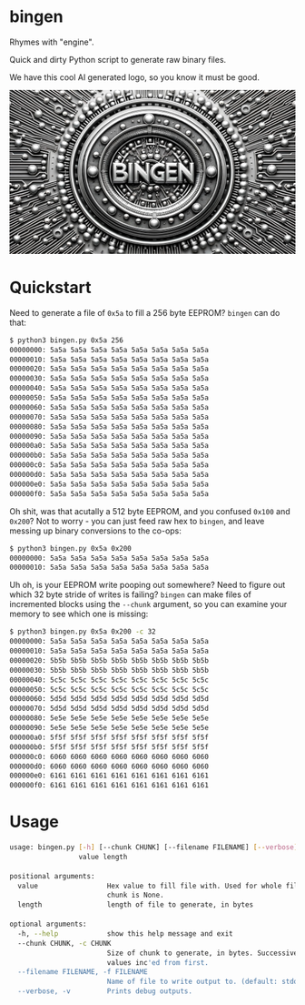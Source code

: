 # bingen

Rhymes with "engine". 

Quick and dirty Python script to generate raw binary files. 

We have this cool AI generated logo, so you know it must be good.

![please help I've been stuck in Vim for weeks](bingen_logo.png)

# Quickstart

Need to generate a file of `0x5a` to fill a 256 byte EEPROM? `bingen` can do that:

```bash
$ python3 bingen.py 0x5a 256
00000000: 5a5a 5a5a 5a5a 5a5a 5a5a 5a5a 5a5a 5a5a
00000010: 5a5a 5a5a 5a5a 5a5a 5a5a 5a5a 5a5a 5a5a
00000020: 5a5a 5a5a 5a5a 5a5a 5a5a 5a5a 5a5a 5a5a
00000030: 5a5a 5a5a 5a5a 5a5a 5a5a 5a5a 5a5a 5a5a
00000040: 5a5a 5a5a 5a5a 5a5a 5a5a 5a5a 5a5a 5a5a
00000050: 5a5a 5a5a 5a5a 5a5a 5a5a 5a5a 5a5a 5a5a
00000060: 5a5a 5a5a 5a5a 5a5a 5a5a 5a5a 5a5a 5a5a
00000070: 5a5a 5a5a 5a5a 5a5a 5a5a 5a5a 5a5a 5a5a
00000080: 5a5a 5a5a 5a5a 5a5a 5a5a 5a5a 5a5a 5a5a
00000090: 5a5a 5a5a 5a5a 5a5a 5a5a 5a5a 5a5a 5a5a
000000a0: 5a5a 5a5a 5a5a 5a5a 5a5a 5a5a 5a5a 5a5a
000000b0: 5a5a 5a5a 5a5a 5a5a 5a5a 5a5a 5a5a 5a5a
000000c0: 5a5a 5a5a 5a5a 5a5a 5a5a 5a5a 5a5a 5a5a
000000d0: 5a5a 5a5a 5a5a 5a5a 5a5a 5a5a 5a5a 5a5a
000000e0: 5a5a 5a5a 5a5a 5a5a 5a5a 5a5a 5a5a 5a5a
000000f0: 5a5a 5a5a 5a5a 5a5a 5a5a 5a5a 5a5a 5a5a
```

Oh shit, was that acutally a 512 byte EEPROM, and you confused `0x100` and `0x200`? Not to worry - you can just feed raw hex to `bingen`, and leave messing up binary conversions to the co-ops:

```bash
$ python3 bingen.py 0x5a 0x200
00000000: 5a5a 5a5a 5a5a 5a5a 5a5a 5a5a 5a5a 5a5a
00000010: 5a5a 5a5a 5a5a 5a5a 5a5a 5a5a 5a5a 5a5a
```

Uh oh, is your EEPROM write pooping out somewhere? Need to figure out which 32 byte stride of writes is failing? `bingen` can make files of incremented blocks using the `--chunk` argument, so you can examine your memory to see which one is missing:

```bash
$ python3 bingen.py 0x5a 0x200 -c 32
00000000: 5a5a 5a5a 5a5a 5a5a 5a5a 5a5a 5a5a 5a5a
00000010: 5a5a 5a5a 5a5a 5a5a 5a5a 5a5a 5a5a 5a5a
00000020: 5b5b 5b5b 5b5b 5b5b 5b5b 5b5b 5b5b 5b5b
00000030: 5b5b 5b5b 5b5b 5b5b 5b5b 5b5b 5b5b 5b5b
00000040: 5c5c 5c5c 5c5c 5c5c 5c5c 5c5c 5c5c 5c5c
00000050: 5c5c 5c5c 5c5c 5c5c 5c5c 5c5c 5c5c 5c5c
00000060: 5d5d 5d5d 5d5d 5d5d 5d5d 5d5d 5d5d 5d5d
00000070: 5d5d 5d5d 5d5d 5d5d 5d5d 5d5d 5d5d 5d5d
00000080: 5e5e 5e5e 5e5e 5e5e 5e5e 5e5e 5e5e 5e5e
00000090: 5e5e 5e5e 5e5e 5e5e 5e5e 5e5e 5e5e 5e5e
000000a0: 5f5f 5f5f 5f5f 5f5f 5f5f 5f5f 5f5f 5f5f
000000b0: 5f5f 5f5f 5f5f 5f5f 5f5f 5f5f 5f5f 5f5f
000000c0: 6060 6060 6060 6060 6060 6060 6060 6060
000000d0: 6060 6060 6060 6060 6060 6060 6060 6060
000000e0: 6161 6161 6161 6161 6161 6161 6161 6161
000000f0: 6161 6161 6161 6161 6161 6161 6161 6161
```

# Usage 

```bash
usage: bingen.py [-h] [--chunk CHUNK] [--filename FILENAME] [--verbose]
                 value length

positional arguments:
  value                 Hex value to fill file with. Used for whole file if
                        chunk is None.
  length                length of file to generate, in bytes

optional arguments:
  -h, --help            show this help message and exit
  --chunk CHUNK, -c CHUNK
                        Size of chunk to generate, in bytes. Successive chunk
                        values inc'ed from first.
  --filename FILENAME, -f FILENAME
                        Name of file to write output to. (default: stdout)
  --verbose, -v         Prints debug outputs.
```
